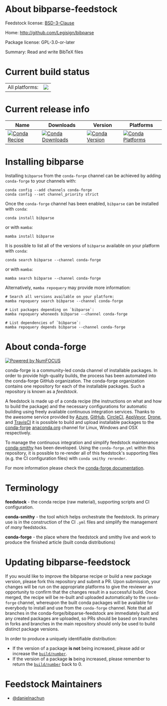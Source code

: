 About bibparse-feedstock
========================

Feedstock license: [BSD-3-Clause](https://github.com/conda-forge/bibparse-feedstock/blob/main/LICENSE.txt)

Home: http://github.com/Legisign/bibparse

Package license: GPL-3.0-or-later

Summary: Read and write BibTeX files

Current build status
====================


<table><tr><td>All platforms:</td>
    <td>
      <a href="https://dev.azure.com/conda-forge/feedstock-builds/_build/latest?definitionId=25130&branchName=main">
        <img src="https://dev.azure.com/conda-forge/feedstock-builds/_apis/build/status/bibparse-feedstock?branchName=main">
      </a>
    </td>
  </tr>
</table>

Current release info
====================

| Name | Downloads | Version | Platforms |
| --- | --- | --- | --- |
| [![Conda Recipe](https://img.shields.io/badge/recipe-bibparse-green.svg)](https://anaconda.org/conda-forge/bibparse) | [![Conda Downloads](https://img.shields.io/conda/dn/conda-forge/bibparse.svg)](https://anaconda.org/conda-forge/bibparse) | [![Conda Version](https://img.shields.io/conda/vn/conda-forge/bibparse.svg)](https://anaconda.org/conda-forge/bibparse) | [![Conda Platforms](https://img.shields.io/conda/pn/conda-forge/bibparse.svg)](https://anaconda.org/conda-forge/bibparse) |

Installing bibparse
===================

Installing `bibparse` from the `conda-forge` channel can be achieved by adding `conda-forge` to your channels with:

```
conda config --add channels conda-forge
conda config --set channel_priority strict
```

Once the `conda-forge` channel has been enabled, `bibparse` can be installed with `conda`:

```
conda install bibparse
```

or with `mamba`:

```
mamba install bibparse
```

It is possible to list all of the versions of `bibparse` available on your platform with `conda`:

```
conda search bibparse --channel conda-forge
```

or with `mamba`:

```
mamba search bibparse --channel conda-forge
```

Alternatively, `mamba repoquery` may provide more information:

```
# Search all versions available on your platform:
mamba repoquery search bibparse --channel conda-forge

# List packages depending on `bibparse`:
mamba repoquery whoneeds bibparse --channel conda-forge

# List dependencies of `bibparse`:
mamba repoquery depends bibparse --channel conda-forge
```


About conda-forge
=================

[![Powered by
NumFOCUS](https://img.shields.io/badge/powered%20by-NumFOCUS-orange.svg?style=flat&colorA=E1523D&colorB=007D8A)](https://numfocus.org)

conda-forge is a community-led conda channel of installable packages.
In order to provide high-quality builds, the process has been automated into the
conda-forge GitHub organization. The conda-forge organization contains one repository
for each of the installable packages. Such a repository is known as a *feedstock*.

A feedstock is made up of a conda recipe (the instructions on what and how to build
the package) and the necessary configurations for automatic building using freely
available continuous integration services. Thanks to the awesome service provided by
[Azure](https://azure.microsoft.com/en-us/services/devops/), [GitHub](https://github.com/),
[CircleCI](https://circleci.com/), [AppVeyor](https://www.appveyor.com/),
[Drone](https://cloud.drone.io/welcome), and [TravisCI](https://travis-ci.com/)
it is possible to build and upload installable packages to the
[conda-forge](https://anaconda.org/conda-forge) [anaconda.org](https://anaconda.org/)
channel for Linux, Windows and OSX respectively.

To manage the continuous integration and simplify feedstock maintenance
[conda-smithy](https://github.com/conda-forge/conda-smithy) has been developed.
Using the ``conda-forge.yml`` within this repository, it is possible to re-render all of
this feedstock's supporting files (e.g. the CI configuration files) with ``conda smithy rerender``.

For more information please check the [conda-forge documentation](https://conda-forge.org/docs/).

Terminology
===========

**feedstock** - the conda recipe (raw material), supporting scripts and CI configuration.

**conda-smithy** - the tool which helps orchestrate the feedstock.
                   Its primary use is in the construction of the CI ``.yml`` files
                   and simplify the management of *many* feedstocks.

**conda-forge** - the place where the feedstock and smithy live and work to
                  produce the finished article (built conda distributions)


Updating bibparse-feedstock
===========================

If you would like to improve the bibparse recipe or build a new
package version, please fork this repository and submit a PR. Upon submission,
your changes will be run on the appropriate platforms to give the reviewer an
opportunity to confirm that the changes result in a successful build. Once
merged, the recipe will be re-built and uploaded automatically to the
`conda-forge` channel, whereupon the built conda packages will be available for
everybody to install and use from the `conda-forge` channel.
Note that all branches in the conda-forge/bibparse-feedstock are
immediately built and any created packages are uploaded, so PRs should be based
on branches in forks and branches in the main repository should only be used to
build distinct package versions.

In order to produce a uniquely identifiable distribution:
 * If the version of a package **is not** being increased, please add or increase
   the [``build/number``](https://docs.conda.io/projects/conda-build/en/latest/resources/define-metadata.html#build-number-and-string).
 * If the version of a package **is** being increased, please remember to return
   the [``build/number``](https://docs.conda.io/projects/conda-build/en/latest/resources/define-metadata.html#build-number-and-string)
   back to 0.

Feedstock Maintainers
=====================

* [@danielnachun](https://github.com/danielnachun/)

